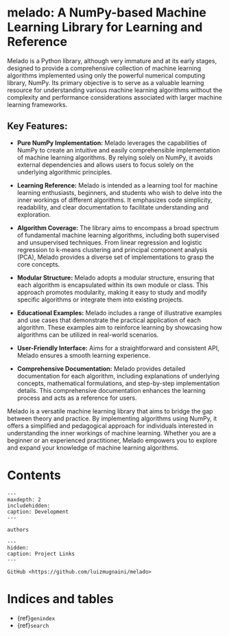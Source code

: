 # melado: A NumPy-based Machine Learning Library for Learning and Reference

Melado is a Python library, although very immature and at its early stages, designed to provide a comprehensive collection of
machine learning algorithms implemented using only the powerful numerical
computing library, NumPy. Its primary objective is to serve as a valuable
learning resource for understanding various machine learning algorithms without
the complexity and performance considerations associated with larger machine
learning frameworks.

## Key Features:

- **Pure NumPy Implementation:** Melado leverages the capabilities of NumPy to
  create an intuitive and easily comprehensible implementation of machine
  learning algorithms. By relying solely on NumPy, it avoids external
  dependencies and allows users to focus solely on the underlying algorithmic
  principles.

- **Learning Reference:** Melado is intended as a learning tool for machine
  learning enthusiasts, beginners, and students who wish to delve into the
  inner workings of different algorithms. It emphasizes code simplicity,
  readability, and clear documentation to facilitate understanding and
  exploration.

- **Algorithm Coverage:** The library aims to encompass a broad spectrum of
  fundamental machine learning algorithms, including both supervised and
  unsupervised techniques. From linear regression and logistic regression to
  k-means clustering and principal component analysis (PCA), Melado provides a
  diverse set of implementations to grasp the core concepts.

- **Modular Structure:** Melado adopts a modular structure, ensuring that each
  algorithm is encapsulated within its own module or class. This approach
  promotes modularity, making it easy to study and modify specific algorithms
  or integrate them into existing projects.

- **Educational Examples:** Melado includes a range of illustrative examples
  and use cases that demonstrate the practical application of each algorithm.
  These examples aim to reinforce learning by showcasing how algorithms can be
  utilized in real-world scenarios.

- **User-Friendly Interface:** Aims for a straightforward and consistent API,
  Melado ensures a smooth learning experience.

- **Comprehensive Documentation:** Melado provides detailed documentation for
  each algorithm, including explanations of underlying concepts, mathematical
  formulations, and step-by-step implementation details. This comprehensive
  documentation enhances the learning process and acts as a reference for
  users.

Melado is a versatile machine learning library that aims to bridge the gap
between theory and practice. By implementing algorithms using NumPy, it offers
a simplified and pedagogical approach for individuals interested in
understanding the inner workings of machine learning. Whether you are a
beginner or an experienced practitioner, Melado empowers you to explore and
expand your knowledge of machine learning algorithms.

# Contents

```{toctree}
---
maxdepth: 2
includehidden:
caption: Development
---

authors
```

```{toctree}
---
hidden:
caption: Project Links
---

GitHub <https://github.com/luizmugnaini/melado>
```

# Indices and tables

- {ref}`genindex`
- {ref}`search`
